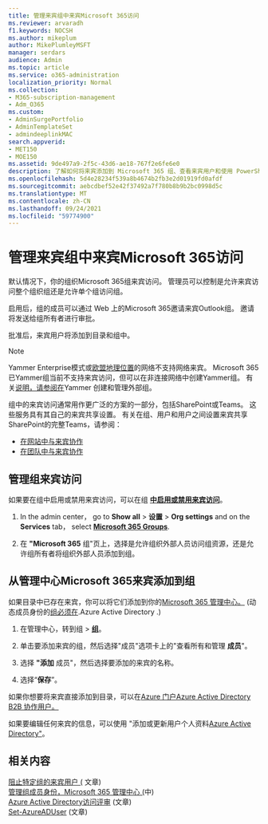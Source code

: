 ```yaml
---
title: 管理来宾组中来宾Microsoft 365访问
ms.reviewer: arvaradh
f1.keywords: NOCSH
ms.author: mikeplum
author: MikePlumleyMSFT
manager: serdars
audience: Admin
ms.topic: article
ms.service: o365-administration
localization_priority: Normal
ms.collection:
- M365-subscription-management
- Adm_O365
ms.custom:
- AdminSurgePortfolio
- AdminTemplateSet
- admindeeplinkMAC
search.appverid:
- MET150
- MOE150
ms.assetid: 9de497a9-2f5c-43d6-ae18-767f2e6fe6e0
description: 了解如何将来宾添加到 Microsoft 365 组、查看来宾用户和使用 PowerShell 控制来宾访问。
ms.openlocfilehash: 5d4e28234f539a8b4674b2fb3e2d01919fd0afdf
ms.sourcegitcommit: aebcdbef52e42f37492a7f780b8b9b2bc0998d5c
ms.translationtype: MT
ms.contentlocale: zh-CN
ms.lasthandoff: 09/24/2021
ms.locfileid: "59774900"
---
```

# <a name="manage-guest-access-in-microsoft-365-groups"></a>管理来宾组中来宾Microsoft 365访问

默认情况下，你的组织Microsoft 365组来宾访问。 管理员可以控制是允许来宾访问整个组织组还是允许单个组访问组。

启用后，组的成员可以通过 Web 上的Microsoft 365邀请来宾Outlook组。 邀请将发送给组所有者进行审批。

批准后，来宾用户将添加到目录和组中。

> [!Note]
> Yammer Enterprise模式或[欧盟地理位置](/yammer/manage-security-and-compliance/manage-data-compliance)的网络不支持网络来宾。
> Microsoft 365已Yammer组当前不支持来宾访问，但可以在非连接网络中创建Yammer组。 有关[说明，请参阅在](/yammer/work-with-external-users/create-and-manage-external-groups)Yammer 创建和管理外部组。

组中的来宾访问通常用作更广泛的方案的一部分，包括SharePoint或Teams。 这些服务具有其自己的来宾共享设置。 有关在组、用户和用户之间设置来宾共享SharePoint的完整Teams，请参阅：

- [在网站中与来宾协作](../../solutions/collaborate-in-site.md)
- [在团队中与来宾协作](../../solutions/collaborate-as-team.md)

## <a name="manage-groups-guest-access"></a>管理组来宾访问

如果要在组中启用或禁用来宾访问，可以在组 <a href="https://go.microsoft.com/fwlink/p/?linkid=2052855" target="_blank">**中启用或禁用来宾访问**</a>。

1. In the admin center， go to **Show all** \> **设置** \> **Org settings** and on the **Services** tab， select <a href="https://go.microsoft.com/fwlink/p/?linkid=2052855" target="_blank">**Microsoft 365 Groups**</a>.
  
2. 在 **"Microsoft 365** 组"页上，选择是允许组织外部人员访问组资源，还是允许组所有者将组织外部人员添加到组。

## <a name="add-guests-to-a-microsoft-365-group-from-the-admin-center"></a>从管理中心Microsoft 365来宾添加到组

如果目录中已存在来宾，你可以将它们添加到你的<a href="https://go.microsoft.com/fwlink/p/?linkid=2052855" target="_blank">Microsoft 365 管理中心。</a>  (动态成员身份的[组必须在](/azure/active-directory/enterprise-users/groups-create-rule).Azure Active Directory .) 
  
1. 在管理中心，转到组  >  <a href="https://go.microsoft.com/fwlink/p/?linkid=2052855" target="_blank">**组**</a>。
  
2. 单击要添加来宾的组，然后选择"成员"选项卡上的"查看所有和管理 **成员**"。 
  
4. 选择 **"添加** 成员"，然后选择要添加的来宾的名称。
    
5. 选择“**保存**”。

如果你想要将来宾直接添加到目录，可以在[Azure 门户Azure Active Directory B2B 协作用户。](/azure/active-directory/b2b/add-users-administrator)

如果要编辑任何来宾的信息，可以使用 "添加或更新用户个人资料[Azure Active Directory"](/azure/active-directory/fundamentals/active-directory-users-profile-azure-portal)。

## <a name="related-content"></a>相关内容

[阻止特定组的来宾用户 (](../../solutions/per-group-guest-access.md) 文章) \
[管理组成员身份，Microsoft 365 管理中心 (](add-or-remove-members-from-groups.md)中) \
[Azure Active Directory访问评审](/azure/active-directory/active-directory-azure-ad-controls-perform-access-review) (文章) \
[Set-AzureADUser](/powershell/module/azuread/set-azureaduser) (文章) 